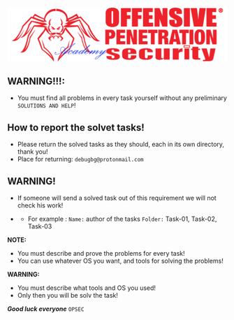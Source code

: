 ![](https://github.com/Offensive-Penetration-Security/OPSEC-Academy/blob/main/Docs/logo300-Academy.png)

## WARNING!!!: 
- You must find all problems in every task yourself without any preliminary `SOLUTIONS AND HELP`!

## How to report the solvet tasks!
- Please return the solved tasks as they should, each in its own directory, thank you! 
- Place for returning: `debugbg@protonmail.com`

## WARNING!
- If someone will send a solved task out of this requirement we will not check his work!

- - For example :
`Name:` author of the tasks
`Folder:` Task-01, Task-02, Task-03

**NOTE:** 
- You must describe and prove the problems for every task!
- You can use whatever OS you want, and tools for solving the problems! 

**WARNING:**
- You must describe what tools and OS you used!
- Only then you will be solv the task!

***Good luck everyone*** `OPSEC`
